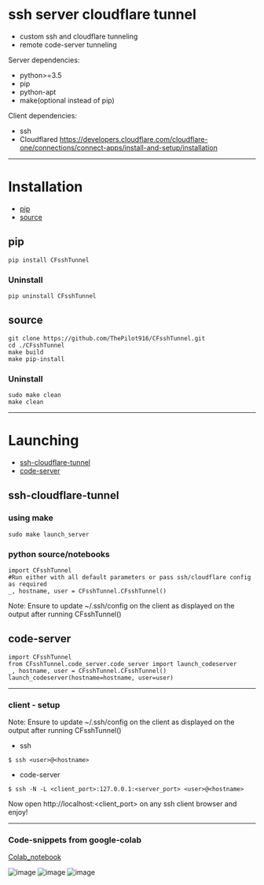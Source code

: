 # ssh server cloudflare tunnel
- custom ssh and cloudflare tunneling
- remote code-server tunneling

Server dependencies: 
- python>=3.5
- pip
- python-apt
- make(optional instead of pip)

Client dependencies:
- ssh
- Cloudflared https://developers.cloudflare.com/cloudflare-one/connections/connect-apps/install-and-setup/installation
	
----------------------------
# Installation
- [pip](#pip)
- [source](#source)
## pip
```
pip install CFsshTunnel
```
### Uninstall
```
pip uninstall CFsshTunnel
```
## source
```
git clone https://github.com/ThePilot916/CFsshTunnel.git
cd ./CFsshTunnel
make build
make pip-install
```
### Uninstall
```
sudo make clean
make clean
```
----------------------------

# Launching
- [ssh-cloudflare-tunnel](#ssh-cloudflare-tunnel)
- [code-server](#code-server)


## ssh-cloudflare-tunnel
### using make
```
sudo make launch_server	
```
### python source/notebooks
```
import CFsshTunnel
#Run either with all default parameters or pass ssh/cloudflare config as required
_, hostname, user = CFsshTunnel.CFsshTunnel()
```
Note: Ensure to update ~/.ssh/config on the client as displayed on the output after running CFsshTunnel()

## code-server
```
import CFsshTunnel
from CFsshTunnel.code_server.code_server import launch_codeserver
_, hostname, user = CFsshTunnel.CFsshTunnel()
launch_codeserver(hostname=hostname, user=user)
```

----------------------------------
### client - setup
Note: Ensure to update ~/.ssh/config on the client as displayed on the output after running CFsshTunnel()

- ssh
```
$ ssh <user>@<hostname>
```
- code-server
```
$ ssh -N -L <client_port>:127.0.0.1:<server_port> <user>@<hostname>
```
Now open http://localhost:<client_port> on any ssh client browser and enjoy!

-------------------------------------------
### Code-snippets from google-colab
[Colab_notebook](https://colab.research.google.com/drive/152zroEV520DSOr0MhwzHAXIeYOTwmRjV?usp=sharing)

![image](https://user-images.githubusercontent.com/19603746/153889417-2aac027d-d30d-4947-a17e-b6552e9c0b83.png)
![image](https://user-images.githubusercontent.com/19603746/153889593-e5368e12-70ac-4e44-907b-f8630a8f1447.png)
![image](https://user-images.githubusercontent.com/19603746/153889641-ca53ed07-10ce-4869-935f-7027b62d2735.png)







